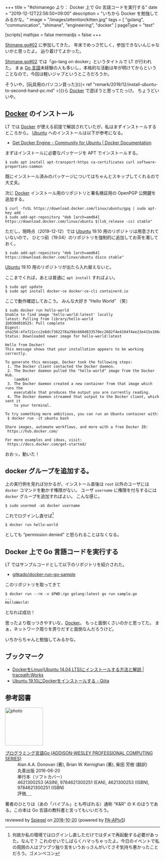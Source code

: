 +++
title = "#shimanego より： Docker 上で Go 言語コードを実行する"
date =  "2019-12-12T22:56:50+09:00"
description = "いちから Docker を勉強してみるかな。"
image = "/images/attention/kitten.jpg"
tags = [ "golang", "communication", "shimane", "engineering", "docker" ]
pageType = "text"

[scripts]
  mathjax = false
  mermaidjs = false
+++

[Shimane.go#02] に参加してきた。
年末でめっさ忙しく，参加できないんじゃないかと思ったよ。
辿り着けてよかった。

[Shimane.go#02] では「go-lang on docker」というタイトルで LT が行われた。
まぁ [Go 言語]未経験の人も多いし，本格的な活動は年が明けてからということなので，今回は軽いジャブというところだろうか。

そういや，[玩具用のパソコン買った]({{< ref "remark/2019/12/install-ubuntu-to-second-hand-pc.md" >}})ら [Docker] で遊ぼうと思ってたっけ。
ちょうどいいや。

## [Docker] のインストール

LT では [Docker] が使える前提で解説されていたが，私はまずインストールするところから。
[Ubuntu] へのインストールは以下が参考になる。

- [Get Docker Engine - Community for Ubuntu | Docker Documentation](https://docs.docker.com/install/linux/docker-ce/ubuntu/)

まずはインストールに必要なパッケージを APT でインストールする。

```text
$ sudo apt install apt-transport-https ca-certificates curl software-properties-common
```

既にインストール済みのパッケージについてはちゃんとスキップしてくれるので大丈夫。

次に [Docker] インストール用のリポジトリと署名検証用の OpenPGP 公開鍵を追加する。

```text
$ curl -fsSL https://download.docker.com/linux/ubuntu/gpg | sudo apt-key add -
$ sudo add-apt-repository "deb [arch=amd64] https://download.docker.com/linux/ubuntu $(lsb_release -cs) stable"
```

ただし，現時点（2019-12-12）では [Ubuntu] 19.10 用のリポジトリは用意されていないので， ひとつ前（19.04）のリポジトリを強制的に追加してお茶を濁しておく。

```text
$ sudo add-apt-repository "deb [arch=amd64] https://download.docker.com/linux/ubuntu disco stable"
```

[Ubuntu] 19.10 用のリポジトリが出たら入れ替えないと。

ここまでくれば，あとは普通に `apt install` すればよい。

```text
$ sudo apt update
$ sudo apt install docker-ce docker-ce-cli containerd.io
```

ここで動作確認しておこう。
みんな大好き “Hello World” （笑）

```text
$ sudo docker run hello-world
Unable to find image 'hello-world:latest' locally
latest: Pulling from library/hello-world
1b930d010525: Pull complete 
Digest: sha256:4fe721ccc2e8dc7362278a29dc660d833570ec2682f4e4194f4ee23e415e1064
Status: Downloaded newer image for hello-world:latest

Hello from Docker!
This message shows that your installation appears to be working correctly.

To generate this message, Docker took the following steps:
 1. The Docker client contacted the Docker daemon.
 2. The Docker daemon pulled the "hello-world" image from the Docker Hub.
    (amd64)
 3. The Docker daemon created a new container from that image which runs the
    executable that produces the output you are currently reading.
 4. The Docker daemon streamed that output to the Docker client, which sent it
    to your terminal.

To try something more ambitious, you can run an Ubuntu container with:
 $ docker run -it ubuntu bash

Share images, automate workflows, and more with a free Docker ID:
 https://hub.docker.com/

For more examples and ideas, visit:
 https://docs.docker.com/get-started/
```

おおっ，動いた！

## docker グループを追加する。

上の実行例を見れば分かるが，インストール直後は `root` 以外のユーザには `docker` コマンドを動かす権限がない。
ユーザ `username` に権限を付与するには `docker` グループを追加すればよい。
こんな感じ。

```text
$ sudo usermod -aG docker username
```

これでログインし直せば[^login1]

[^login1]: 何故か私の環境ではログインし直しただけではダメで再起動する必要があった。なんで？ これのせいでしばらくハマっちゃったよ。今日のイベントで私の周囲の人はブツブツ独り言をいうおっさんがいてさぞ気持ち悪かったことだろう。ゴメンペコン

```
$ docker run hello-world
```

としても “permission denied” と怒られることはなくなる。

## Docker 上で Go 言語コードを実行する

LT ではサンプルコードとして以下のリポジトリを紹介された。

- [gitkado/docker-run-go-sample](https://github.com/gitkado/docker-run-go-sample)

このリポジトリを取ってきて

```text
$ docker run --rm -v $PWD:/go golang:latest go run sample.go
...
HelloWorld!
```

となれば成功！

思ったより取っつきやすいな，[Docker]。
もっと面倒くさいのかと思ってた。
まぁ，ネットワーク周りを弄りだすと面倒なんだろうけど。

いちからちゃんと勉強してみるかな。

## ブックマーク

- [DockerをLinux(Ubuntu 14.04 LTS)にインストールする方法と解説 | tracpath:Works](https://tracpath.com/works/devops/how_to_install_the_docker/)
- [Ubuntu 19.10にDockerをインストールする - Qiita](https://qiita.com/rarudonet/items/8c5e99f12adc85c73729)

[connpass]: https://connpass.com/ "connpass - エンジニアをつなぐIT勉強会支援プラットフォーム"
[Shimane.go#02]: https://shimane-go.connpass.com/event/156445/ "Shimane.go#02 - connpass"
[Go]: https://golang.org/ "The Go Programming Language"
[Go 言語]: https://golang.org/ "The Go Programming Language"
[Docker]: https://www.docker.com/ "Enterprise Container Platform | Docker"
[Ubuntu]: https://www.ubuntu.com/ "The leading operating system for PCs, IoT devices, servers and the cloud | Ubuntu"

## 参考図書

<div class="hreview">
  <div class="photo"><a class="item url" href="https://www.amazon.co.jp/dp/4621300253?tag=baldandersinf-22&linkCode=ogi&th=1&psc=1"><img src="https://m.media-amazon.com/images/I/41meaSLNFfL._SL160_.jpg" width="123" alt="photo"></a></div>
  <dl class="fn">
    <dt><a href="https://www.amazon.co.jp/dp/4621300253?tag=baldandersinf-22&linkCode=ogi&th=1&psc=1">プログラミング言語Go (ADDISON-WESLEY PROFESSIONAL COMPUTING SERIES)</a></dt>
    <dd>Alan A.A. Donovan (著), Brian W. Kernighan (著), 柴田 芳樹 (翻訳)</dd>
    <dd>丸善出版 2016-06-20</dd>
    <dd>単行本（ソフトカバー）</dd>
    <dd>4621300253 (ASIN), 9784621300251 (EAN), 4621300253 (ISBN), 9784621300251 (ISBN)</dd>
    <dd>評価<abbr class="rating fa-sm" title="5">&nbsp;<i class="fas fa-star"></i>&nbsp;<i class="fas fa-star"></i>&nbsp;<i class="fas fa-star"></i>&nbsp;<i class="fas fa-star"></i>&nbsp;<i class="fas fa-star"></i></abbr></dd>
  </dl>
  <p class="description">著者のひとりは（あの「バイブル」とも呼ばれる）通称 “K&amp;R” の K のほうである。この本は Go 言語の教科書と言ってもいいだろう。</p>
  <p class="powered-by">reviewed by <a href='#maker' class='reviewer'>Spiegel</a> on <abbr class="dtreviewed" title="2018-10-20">2018-10-20</abbr> (powered by <a href="https://affiliate.amazon.co.jp/assoc_credentials/home">PA-APIv5</a>)</p>
</div>
